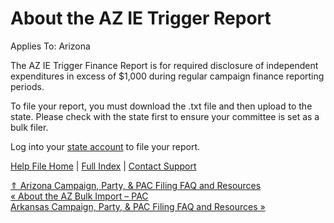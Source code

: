  About the AZ IE Trigger Report
==========

Applies To: Arizona

The AZ IE Trigger Finance Report is for required disclosure of independent expenditures in excess of $1,000 during regular campaign finance reporting periods.

To file your report, you must download the .txt file and then upload to the state. Please check with the state first to ensure your committee is set as a bulk filer.

Log into your [state account](https://beacon.arizona.vote/Account/Login?ReturnUrl=%2F) to file your report.

[Help File Home](/help/) | [Full Index](/Help-File-Directory/) | [Contact Support](mailto:support@ISPolitical.com)

[⇑ Arizona Campaign, Party, & PAC Filing FAQ and Resources](/Arizona-Campaign-Party-PAC-Filing-FAQ-and-Resources)  
[« About the AZ Bulk Import – PAC](/About-the-AZ-Bulk-Import-PAC)  
[Arkansas Campaign, Party, & PAC Filing FAQ and Resources »](/Arkansas-Campaign-Party-PAC-Filing-FAQ-and-Resources)